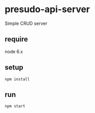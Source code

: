 # presudo-api-server
Simple CRUD server


## require
node 6.x

## setup
```
npm install
```

## run
```
npm start
```